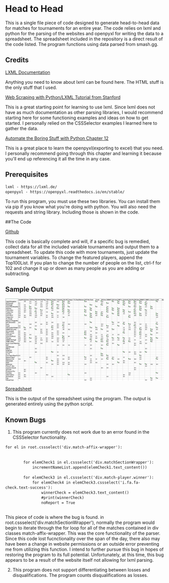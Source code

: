 # Head to Head

This is a single file piece of code designed to generate head-to-head data for matches for tournaments for an entire year. The code relies on lxml and python for the parsing of the websites and openpyxl for writing the data to a spreadsheet. The spreadsheet included in the repository is a direct result of the code listed. The program functions using data parsed from smash.gg. 

## Credits


[LXML Documentation](https://lxml.de/)

Anything you need to know about lxml can be found here. The HTML stuff is the only stuff that I used. 

[Web Scraping with Python/LXML Tutorial from Stanford](http://stanford.edu/~mgorkove/cgibin/rpython_tutorials/webscraping_with_lxml.php)

This is a great starting point for learning to use lxml. Since lxml does not have as much documentation as other parsing libraries, I would recommend starting here for some functioning examples and ideas on how to get started. I personally relied on the CSSSelector examples I learned here to gather the data. 

[Automate the Boring Stuff with Python Chapter 12](https://automatetheboringstuff.com/chapter12/)

This is a great place to learn the openpyxl(exporting to excel) that you need. I personally recommend going through this chapter and learning it because you'll end up referencing it all the time in any case. 





## Prerequisites

```
lxml - https://lxml.de/
openpyxl - https://openpyxl.readthedocs.io/en/stable/
```

To run this program, you must use these two libraries. You can install them via pip if you know what you're doing with python. You will also need the requests and string library. Including those is shown in the code. 


##The Code

[Github](https://github.com/cmulv002/resultBrackets/blob/master/headtohead.py)

This code is basically complete and will, if a specific bug is remedied, collect data for all the included variable tournaments and output them to a spreadsheet. To update this code with more tournaments, just update the tournament variables. To change the featured players, append the Top100List. If you plan to change the number of people on the list, ctrl-f for 102 and change it up or down as many people as you are adding or subtracting. 



## Sample Output

![alt text](https://github.com/cmulv002/resultBrackets/blob/master/scoresheet.PNG?raw=true)

[Spreadsheet](https://github.com/cmulv002/resultBrackets/blob/master/ScoreSheet8-13-2018.xlsx)

This is the output of the spreadsheet using the program. The output is generated entirely using the python script.

## Known Bugs

1. This program currently does not work due to an error found in the CSSSelector functionality. 

```
for el in root.cssselect('div.match-affix-wrapper'):
              

        for elemCheck1 in el.cssselect('div.matchSectionWrapper'):
            incrementNameList.append(elemCheck1.text_content())
            
        for elemCheck3 in el.cssselect('div.match-player.winner'):
            for elemCheck4 in elemCheck3.cssselect('i.fa.fa-check.text-success'):
                winnerCheck = elemCheck3.text_content()
                #print(winnerCheck)
                noReport = True
                
 ```
 
 This piece of code is where the bug is found. in root.cssselect('div.matchSectionWrapper'), normally the program would begin to iterate through the for loop for all of the matches contained in div classes match-affix-wrapper. This was the core functionality of the parser. Since this code lost fucnctionality over the span of the day, there also may have been a change in website permissions or an outside error preventing me from utilizing this function. I intend to further pursue this bug in hopes of restoring the program to its full potential. Unfortunately, at this time, this bug appears to be a result of the website itself not allowing for lxml parsing.
 
 2. This program does not support differentiating between losses and disqualifications. The program counts disqualifications as losses.
